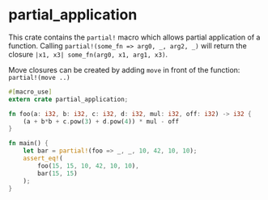 # partial_application
This crate contains the `partial!` macro which allows partial application of a function.
Calling `partial!(some_fn => arg0, _, arg2, _)` will return the closure
`|x1, x3| some_fn(arg0, x1, arg1, x3)`.

Move closures can be created by adding `move` in front of the function: `partial!(move ..)`

```rust
#[macro_use]
extern crate partial_application;

fn foo(a: i32, b: i32, c: i32, d: i32, mul: i32, off: i32) -> i32 {
    (a + b*b + c.pow(3) + d.pow(4)) * mul - off
}

fn main() {
    let bar = partial!(foo => _, _, 10, 42, 10, 10);
    assert_eq!(
        foo(15, 15, 10, 42, 10, 10),
        bar(15, 15)
    );
}
```
